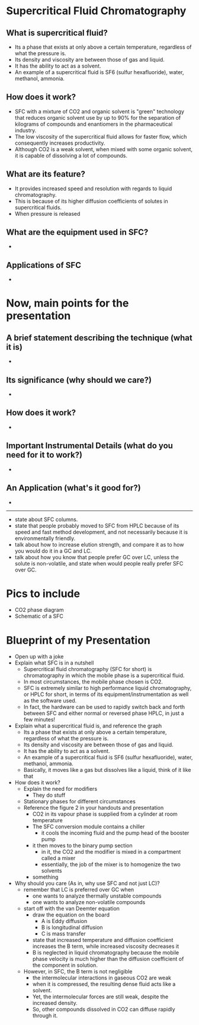 # **Supercritical Fluid Chromatography**

## **What is supercritical fluid?**
- Its a phase that exists at only above a certain temperature, regardless of what the pressure is.
- Its density and viscosity are between those of gas and liquid.
- It has the ability to act as a solvent.
- An example of a supercritical fluid is SF6 (sulfur hexafluoride), water, methanol, ammonia.

## **How does it work?**
- SFC with a mixture of CO2 and organic solvent is "green" technology that reduces organic solvent use by up to 90% for the separation of kilograms of compounds and enantiomers in the pharmaceutical industry.
- The low viscosity of the supercritical fluid allows for faster flow, which consequently increases productivity.
- Although CO2 is a weak solvent, when mixed with some organic solvent, it is capable of dissolving a lot of compounds.

## **What are its feature?**
- It provides increased speed and resolution with regards to liquid chromatography.
- This is because of its higher diffusion coefficients of solutes in supercritical fluids.
- When pressure is released 

## **What are the equipment used in SFC?**
-

## **Applications of SFC**
-

# **Now, main points for the presentation**

## **A brief statement describing the technique (what it is)**
-

## **Its significance (why should we care?)**
-

## **How does it work?**
-

## **Important Instrumental Details (what do you need for it to work?)**
-

## **An Application (what's it good for?)**
-

------------------------------
- state about SFC columns.
- state that people probably moved to SFC from HPLC because of its speed and fast method development, and not necessarily because it is environmentally friendly.
- talk about how to increase elution strength, and compare it as to how you would do it in a GC and LC.
- talk about how you know that people prefer GC over LC, unless the solute is non-volatile, and state when would people really prefer SFC over GC.

# Pics to include
- CO2 phase diagram
- Schematic of a SFC

# Blueprint of my Presentation
- Open up with a joke
- Explain what SFC is in a nutshell
    - Supercritical fluid chromatography (SFC for short) is chromatography in which the mobile phase is a supercritical fluid.
    - In most circumstances, the mobile phase chosen is CO2.
    - SFC is extremely similar to high performance liquid chromatography, or HPLC for short, in terms of its equipment/instrumentation as well as the software used.
    - In fact, the hardware can be used to rapidly switch back and forth between SFC and either normal or reversed phase HPLC, in just a few minutes!
- Explain what a supercritical fluid is, and reference the graph
    - Its a phase that exists at only above a certain temperature, regardless of what the pressure is.
    - Its density and viscosity are between those of gas and liquid.
    - It has the ability to act as a solvent.
    - An example of a supercritical fluid is SF6 (sulfur hexafluoride), water, methanol, ammonia.
    - Basically, it moves like a gas but dissolves like a liquid, think of it like that
- How does it work?
    - Explain the need for modifiers
        - They do stuff
    - Stationary phases for different circumstances
    - Reference the figure 2 in your handouts and presentation
        - CO2 in its vapour phase is supplied from a cylinder at room temperature
        - The SFC conversion module contains a chiller
            - it cools the incoming fluid and the pump head of the booster pump
        - it then moves to the binary pump section
            - in it, the CO2 and the modifier is mixed in a compartment called a mixer
            - essentially, the job of the mixer is to homogenize the two solvents
        - something
- Why should you care (As in, why use SFC and not just LC)?
    - remember that LC is preferred over GC when
        - one wants to analyze thermally unstable compounds
        - one wants to analyze non-volatile compounds
    - start off with the van Deemter equation
        - draw the equation on the board
            - A is Eddy diffusion
            - B is longitudinal diffusion
            - C is mass transfer
        - state that increased temperature and diffusion coefficient increases the B term, while increased viscosity decreases it
        - B is neglected in liquid chromatography because the mobile phase velocity is much higher than the diffusion coefficient of the component in solution.
    - However, in SFC, the B term is not negligible
        - the intermolecular interactions in gaseous CO2 are weak
        - when it is compressed, the resulting dense fluid acts like a solvent.
        - Yet, the intermolecular forces are still weak, despite the increased density.
        - So, other compounds dissolved in CO2 can diffuse rapidly through it.
